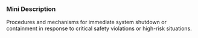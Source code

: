 ### Mini Description

Procedures and mechanisms for immediate system shutdown or containment in response to critical safety violations or high-risk situations.
